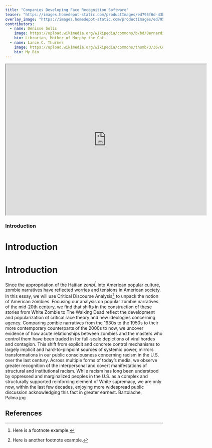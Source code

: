 ```yaml
---
title: "Companies Developing Face Recognition Software"
teaser: "https://images.homedepot-static.com/productImages/ed795f6d-43b1-4c23-b0d0-5516fe8c8934/svn/defiant-fake-security-cameras-thd-iccd-64_1000.jpg"
overlay_image: "https://images.homedepot-static.com/productImages/ed795f6d-43b1-4c23-b0d0-5516fe8c8934/svn/defiant-fake-security-cameras-thd-iccd-64_1000.jpg"
contributors:
  - name: Denisse Solis
    image: https://upload.wikimedia.org/wikipedia/commons/b/bd/Bernardino_de_Sahagun.jpg
    bio: Librarian, Mother of Murphy the Cat.
  - name: Lance C. Thurner
    image: https://upload.wikimedia.org/wikipedia/commons/thumb/3/36/Codex_Duran%2C_page_1.jpg/800px-Codex_Duran%2C_page_1.jpg
    bio: My Bio
---
```


<iframe src="https://www.google.com/maps/d/u/0/embed?mid=1Vm6w4kMwICj621ZCF-wEnGTx49BZKxzm" width="640" height="480"></iframe>


### Introduction
# Introduction
Introduction
===========


Since the appropriation of the Haitian *zonbi*[^1] into American popular culture, zombie narratives have reflected worries and tensions in American society. In this essay, we will use Critical Discourse Analysis[^2] to unpack the notion of American zombies. Focusing our analysis on popular zombie narratives of the mid-20th century, we find that shifts in the construction of these stories from White Zombie to The Walking Dead reflect the development and popularization of critical race theory and new ideologies concerning agency. Comparing zombie narratives from the 1930s to the 1950s to their more contemporary counterparts of the 2000s to now, we uncover evidence of how acute relationships between zombies and the masters who control them have been traded in for full-scale depictions of viral hordes and contagion. This shift from explicit and concrete control mechanisms to largely implicit and hard-to-pinpoint sources of systemic power, mirrors transformations in our public consciousness concerning racism in the U.S. over the last century. Across multiple forms of today’s media, we observe greater recognition of the interpersonal and covert manifestations of structural and institutional racism. While racism has long been understood by oppressed and marginalized peoples in the U.S. as a complex and structurally supported reinforcing element of White supremacy, we are only now, within the last few decades, enjoying more widespread public discussion acknowledging this fact in greater earnest.
Bartolache, Palma.jpg
## References

[^1]: Here is a footnote example.
[^2]: Here is another footnote example.
